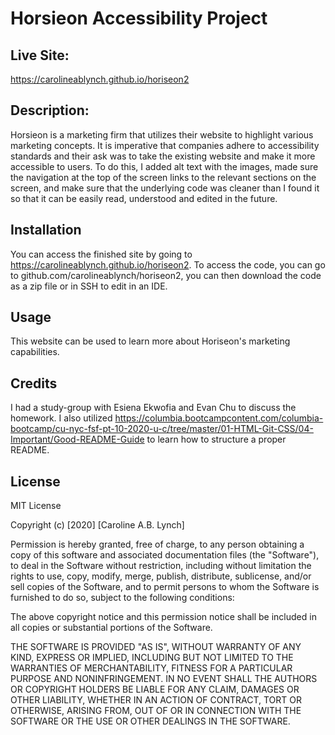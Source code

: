 # Horsieon Accessibility Project

## Live Site: 
https://carolineablynch.github.io/horiseon2

## Description:

Horsieon is a marketing firm that utilizes their website to highlight various marketing concepts. It is imperative that companies adhere to accessibility standards and their ask was to take the existing website and make it more accessible to users. To do this, I added alt text with the images, made sure the navigation at the top of the screen links to the relevant sections on the screen, and make sure that the underlying code was cleaner than I found it so that it can be easily read, understood and edited in the future. 

## Installation
You can access the finished site by going to https://carolineablynch.github.io/horiseon2. To access the code, you can go to github.com/carolineablynch/horiseon2, you can then download the code as a zip file or in SSH to edit in an IDE. 

## Usage
This website can be used to learn more about Horiseon's marketing capabilities. 

## Credits
I had a study-group with Esiena Ekwofia and Evan Chu to discuss the homework. I also utilized https://columbia.bootcampcontent.com/columbia-bootcamp/cu-nyc-fsf-pt-10-2020-u-c/tree/master/01-HTML-Git-CSS/04-Important/Good-README-Guide to learn how to structure a proper README. 

## License
MIT License

Copyright (c) [2020] [Caroline A.B. Lynch]

Permission is hereby granted, free of charge, to any person obtaining a copy
of this software and associated documentation files (the "Software"), to deal
in the Software without restriction, including without limitation the rights
to use, copy, modify, merge, publish, distribute, sublicense, and/or sell
copies of the Software, and to permit persons to whom the Software is
furnished to do so, subject to the following conditions:

The above copyright notice and this permission notice shall be included in all
copies or substantial portions of the Software.

THE SOFTWARE IS PROVIDED "AS IS", WITHOUT WARRANTY OF ANY KIND, EXPRESS OR
IMPLIED, INCLUDING BUT NOT LIMITED TO THE WARRANTIES OF MERCHANTABILITY,
FITNESS FOR A PARTICULAR PURPOSE AND NONINFRINGEMENT. IN NO EVENT SHALL THE
AUTHORS OR COPYRIGHT HOLDERS BE LIABLE FOR ANY CLAIM, DAMAGES OR OTHER
LIABILITY, WHETHER IN AN ACTION OF CONTRACT, TORT OR OTHERWISE, ARISING FROM,
OUT OF OR IN CONNECTION WITH THE SOFTWARE OR THE USE OR OTHER DEALINGS IN THE
SOFTWARE.
